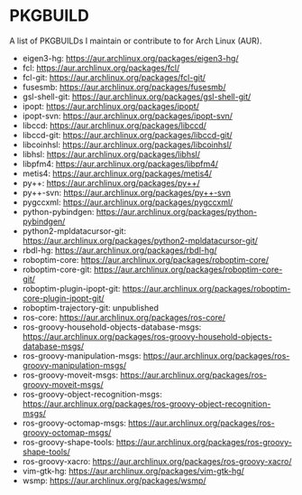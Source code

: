 PKGBUILD
========

A list of PKGBUILDs I maintain or contribute to for Arch Linux (AUR).

* eigen3-hg: https://aur.archlinux.org/packages/eigen3-hg/
* fcl: https://aur.archlinux.org/packages/fcl/
* fcl-git: https://aur.archlinux.org/packages/fcl-git/
* fusesmb: https://aur.archlinux.org/packages/fusesmb/
* gsl-shell-git: https://aur.archlinux.org/packages/gsl-shell-git/
* ipopt: https://aur.archlinux.org/packages/ipopt/
* ipopt-svn: https://aur.archlinux.org/packages/ipopt-svn/
* libccd: https://aur.archlinux.org/packages/libccd/
* libccd-git: https://aur.archlinux.org/packages/libccd-git/
* libcoinhsl: https://aur.archlinux.org/packages/libcoinhsl/
* libhsl: https://aur.archlinux.org/packages/libhsl/
* libpfm4: https://aur.archlinux.org/packages/libpfm4/
* metis4: https://aur.archlinux.org/packages/metis4/
* py++: https://aur.archlinux.org/packages/py++/
* py++-svn: https://aur.archlinux.org/packages/py++-svn
* pygccxml: https://aur.archlinux.org/packages/pygccxml/
* python-pybindgen: https://aur.archlinux.org/packages/python-pybindgen/
* python2-mpldatacursor-git: https://aur.archlinux.org/packages/python2-mpldatacursor-git/
* rbdl-hg: https://aur.archlinux.org/packages/rbdl-hg/
* roboptim-core: https://aur.archlinux.org/packages/roboptim-core/
* roboptim-core-git: https://aur.archlinux.org/packages/roboptim-core-git/
* roboptim-plugin-ipopt-git: https://aur.archlinux.org/packages/roboptim-core-plugin-ipopt-git/
* roboptim-trajectory-git: unpublished
* ros-core: https://aur.archlinux.org/packages/ros-core/
* ros-groovy-household-objects-database-msgs: https://aur.archlinux.org/packages/ros-groovy-household-objects-database-msgs/
* ros-groovy-manipulation-msgs: https://aur.archlinux.org/packages/ros-groovy-manipulation-msgs/
* ros-groovy-moveit-msgs: https://aur.archlinux.org/packages/ros-groovy-moveit-msgs/
* ros-groovy-object-recognition-msgs: https://aur.archlinux.org/packages/ros-groovy-object-recognition-msgs/
* ros-groovy-octomap-msgs: https://aur.archlinux.org/packages/ros-groovy-octomap-msgs/
* ros-groovy-shape-tools: https://aur.archlinux.org/packages/ros-groovy-shape-tools/
* ros-groovy-xacro: https://aur.archlinux.org/packages/ros-groovy-xacro/
* vim-gtk-hg: https://aur.archlinux.org/packages/vim-gtk-hg/
* wsmp: https://aur.archlinux.org/packages/wsmp/
